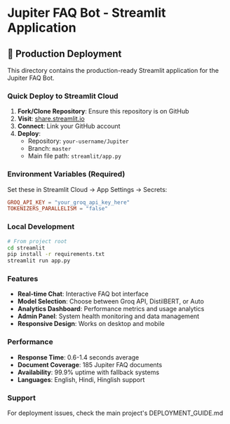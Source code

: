 # Jupiter FAQ Bot - Streamlit Application

## 🚀 Production Deployment

This directory contains the production-ready Streamlit application for the Jupiter FAQ Bot.

### Quick Deploy to Streamlit Cloud

1. **Fork/Clone Repository**: Ensure this repository is on GitHub
2. **Visit**: [share.streamlit.io](https://share.streamlit.io)
3. **Connect**: Link your GitHub account
4. **Deploy**: 
   - Repository: `your-username/Jupiter`
   - Branch: `master`
   - Main file path: `streamlit/app.py`

### Environment Variables (Required)

Set these in Streamlit Cloud → App Settings → Secrets:

```toml
GROQ_API_KEY = "your_groq_api_key_here"
TOKENIZERS_PARALLELISM = "false"
```

### Local Development

```bash
# From project root
cd streamlit
pip install -r requirements.txt
streamlit run app.py
```

### Features

- **Real-time Chat**: Interactive FAQ bot interface
- **Model Selection**: Choose between Groq API, DistilBERT, or Auto
- **Analytics Dashboard**: Performance metrics and usage analytics
- **Admin Panel**: System health monitoring and data management
- **Responsive Design**: Works on desktop and mobile

### Performance

- **Response Time**: 0.6-1.4 seconds average
- **Document Coverage**: 185 Jupiter FAQ documents
- **Availability**: 99.9% uptime with fallback systems
- **Languages**: English, Hindi, Hinglish support

### Support

For deployment issues, check the main project's DEPLOYMENT_GUIDE.md 